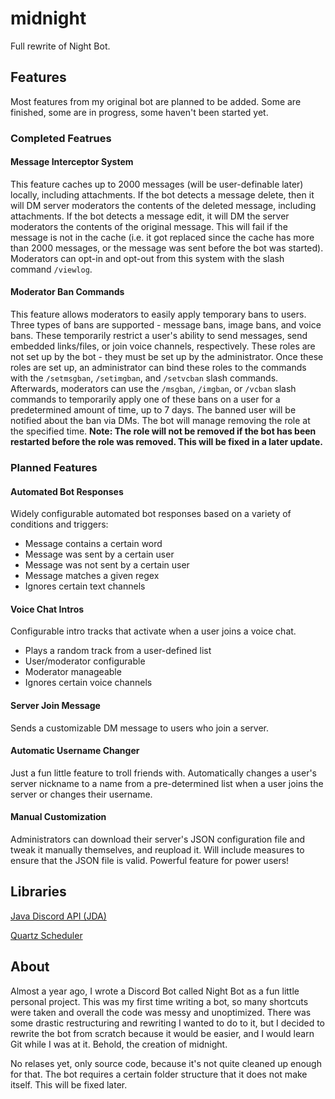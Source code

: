 # midnight
Full rewrite of Night Bot.

## Features
Most features from my original bot are planned to be added. Some are finished, some are in progress, some haven't been started yet.

### Completed Featrues
#### Message Interceptor System
This feature caches up to 2000 messages (will be user-definable later) locally, including attachments. If the bot detects a message delete, then it will DM server moderators the contents of the deleted message, including attachments. If the bot detects a message edit, it will DM the server moderators the contents of the original message. This will fail if the message is not in the cache (i.e. it got replaced since the cache has more than 2000 messages, or the message was sent before the bot was started). Moderators can opt-in and opt-out from this system with the slash command `/viewlog`.

#### Moderator Ban Commands
This feature allows moderators to easily apply temporary bans to users. Three types of bans are supported - message bans, image bans, and voice bans. These temporarily restrict a user's ability to send messages, send embedded links/files, or join voice channels, respectively. These roles are not set up by the bot - they must be set up by the administrator. Once these roles are set up, an administrator can bind these roles to the commands with the `/setmsgban`, `/setimgban`, and `/setvcban` slash commands. Afterwards, moderators can use the `/msgban`, `/imgban`, or `/vcban` slash commands to temporarily apply one of these bans on a user for a predetermined amount of time, up to 7 days. The banned user will be notified about the ban via DMs. The bot will manage removing the role at the specified time. __Note: The role will not be removed if the bot has been restarted before the role was removed. This will be fixed in a later update.__

### Planned Features
#### Automated Bot Responses
Widely configurable automated bot responses based on a variety of conditions and triggers:
- Message contains a certain word
- Message was sent by a certain user
- Message was not sent by a certain user
- Message matches a given regex
- Ignores certain text channels

#### Voice Chat Intros
Configurable intro tracks that activate when a user joins a voice chat.
- Plays a random track from a user-defined list
- User/moderator configurable
- Moderator manageable
- Ignores certain voice channels

#### Server Join Message
Sends a customizable DM message to users who join a server.

#### Automatic Username Changer
Just a fun little feature to troll friends with. Automatically changes a user's server nickname to a name from a pre-determined list when a user joins the server or changes their username. 

#### Manual Customization
Administrators can download their server's JSON configuration file and tweak it manually themselves, and reupload it. Will include measures to ensure that the JSON file is valid. Powerful feature for power users!

## Libraries
[Java Discord API (JDA)](https://github.com/DV8FromTheWorld/JDA)

[Quartz Scheduler](https://github.com/quartz-scheduler/quartz)

## About
Almost a year ago, I wrote a Discord Bot called Night Bot as a fun little personal project. This was my first time writing a bot, so many shortcuts were taken and overall the code was messy and unoptimized. There was some drastic restructuring and rewriting I wanted to do to it, but I decided to rewrite the bot from scratch because it would be easier, and I would learn Git while I was at it. Behold, the creation of midnight.

No relases yet, only source code, because it's not quite cleaned up enough for that. The bot requires a certain folder structure that it does not make itself. This will be fixed later.
